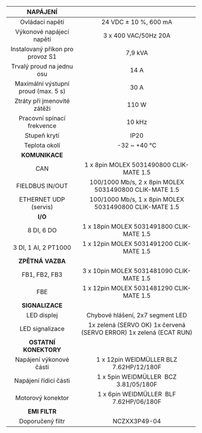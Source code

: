 | **NAPÁJENÍ** |   |
| :---: | :---: |
| Ovládací napětí | 24 VDC ± 10 %, 600 mA |
| Výkonové napájecí napětí | 3 x 400 VAC/50Hz 20A |
| Instalovaný příkon pro provoz S1 | 7,9 kVA |
| Trvalý proud na jednu osu | 14 A |
| Maximální výstupní proud (max. 5 s) | 30 A |
| Ztráty při jmenovité zátěži | 110 W |
| Pracovní spínací frekvence | 10 kHz |
| Stupeň krytí | IP20 |
| Teplota okolí | -32 ~ +40 °C  |
| **KOMUNIKACE** |   |
| CAN | 1 x 8pin MOLEX 5031490800 CLIK-MATE 1.5 |
| FIELDBUS IN/OUT | 100/1000 Mb/s, 2 x 8pin MOLEX 5031490800 CLIK-MATE 1.5 |
| ETHERNET UDP (servis) | 100/1000 Mb/s, 1 x 8pin MOLEX 5031490800 CLIK-MATE 1.5 |
| **I/O** |   |
| 8 DI, 6 DO | 1 x 18pin MOLEX 5031491800 CLIK-MATE 1.5 |
| 3 DI, 1 AI, 2 PT1000 | 1 x 12pin MOLEX 5031491200 CLIK-MATE 1.5 |
| **ZPĚTNÁ VAZBA** |   |
| FB1, FB2, FB3 | 3 x 10pin MOLEX 5031481090 CLIK-MATE 1.5 |
| FBE | 1 x 12pin MOLEX 5031481290 CLIK-MATE 1.5 |
| **SIGNALIZACE** |   |
| LED displej | Chybové hlášení, 2x7 segment LED |
| LED signalizace | 1x zelená (SERVO OK)  1x červená (SERVO ERROR) 1x zelená (ECAT RUN) |
| **OSTATNÍ KONEKTORY** |   |
| Napájení výkonové části | 1 x 12pin WEIDMÜLLER BLZ 7.62HP/12/180F |
| Napájení řídicí části | 1 x 5pin WEIDMÜLLER  BCZ 3.81/05/180F |
| Motorový konektor | 1 x 6pin WEIDMÜLLER  BLF 7.62HP/06/180F |
| **EMI FILTR** |
| Doporučený filtr | NCZXX3P49-04 |
